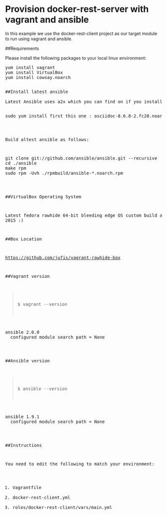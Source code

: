 # Provision docker-rest-server with vagrant and ansible

In this example we use the docker-rest-client project as our target module to run using vagrant and ansible.

##Requirements

Please install the following packages to your local linux environment:

<pre>
yum install vagrant
yum install VirtualBox
yum install cowsay.noarch
<pre>

##Install latest ansible

Latest Ansible uses a2x which you can find on if you install the following package:

<pre>
sudo yum install first this one : asciidoc-8.6.8-2.fc20.noarch
</pre>

Build altest ansible as follows:

<pre>
git clone git://github.com/ansible/ansible.git --recursive
cd ./ansible
make rpm
sudo rpm -Uvh ./rpmbuild/ansible-*.noarch.rpm
</pre>

##VirtualBox Operating System

Latest fedora rawhide 64-bit bleeding edge OS custom build as of MAY 2015 :)

##Box Location

https://github.com/jufis/vagrant-rawhide-box

##Vagrant version

>$ vagrant --version

<pre>
ansible 2.0.0
  configured module search path = None
</pre>

##Ansible version

>$ ansible --version

<pre>
ansible 1.9.1
  configured module search path = None
</pre>


##Instructions

You need to edit the following to match your environment:

1. Vagrantfile
2. docker-rest-client.yml
3. roles/docker-rest-client/vars/main.yml
